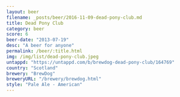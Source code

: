 ```yaml
---
layout: beer
filename: _posts/beer/2016-11-09-dead-pony-club.md
title: Dead Pony Club
category: beer
score: 6
beer-date: "2013-07-19"
desc: "A beer for anyone"
permalink: /beer/:title.html
img: /img/list/dead-pony-club.jpeg
untappd: "https://untappd.com/b/brewdog-dead-pony-club/164769"
country: "Scotland"
brewery: "BrewDog"
breweryURL: "/brewery/brewdog.html"
style: "Pale Ale - American"
---
```

